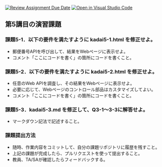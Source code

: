[![Review Assignment Due Date](https://classroom.github.com/assets/deadline-readme-button-22041afd0340ce965d47ae6ef1cefeee28c7c493a6346c4f15d667ab976d596c.svg)](https://classroom.github.com/a/gC_tIAgh)
[![Open in Visual Studio Code](https://classroom.github.com/assets/open-in-vscode-2e0aaae1b6195c2367325f4f02e2d04e9abb55f0b24a779b69b11b9e10269abc.svg)](https://classroom.github.com/online_ide?assignment_repo_id=19663362&assignment_repo_type=AssignmentRepo)
## 第5講目の演習課題
### 課題5-1．以下の要件を満たすように kadai5-1.html を修正せよ。
* 郵便番号APIを呼び出して、結果をWebページに表示せよ。
* コメント「ここにコードを書く」の箇所にコードを書くこと。

### 課題5-2．以下の要件を満たすように kadai5-2.html を修正せよ。
* 任意のWeb APIを調査し、その結果をWebページに表示せよ。
* 必要に応じて、Webページのコントロール部品はカスタマイズしてよい。
* コメント「ここにコードを書く」の箇所にコードを書くこと。

### 課題5-3．kadai5-3.md を修正して、Q3-1～3-3に解答せよ。
* マークダウン記法で記述すること。

### 課題提出方法
* 随時、作業内容をコミットして、自分の課題リポジトリに履歴を残すこと。
* 上記の課題が完成したら、プルリクエストを使って提出すること。
* 教員、TA/SAが確認したらフィードバックする。
